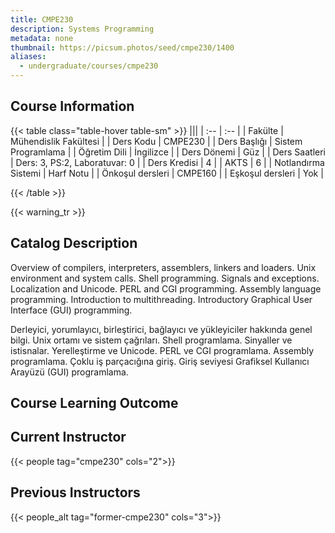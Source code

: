 ```yaml
---
title: CMPE230
description: Systems Programming
metadata: none
thumbnail: https://picsum.photos/seed/cmpe230/1400
aliases:
  - undergraduate/courses/cmpe230
---
```


## Course Information

<!-- prettier-ignore-start -->
{{< table class="table-hover table-sm" >}}
|||
| :-- | :-- |
| Fakülte | Mühendislik Fakültesi |
| Ders Kodu | CMPE230 |
| Ders Başlığı | Sistem Programlama |
| Öğretim Dili | İngilizce |
| Ders Dönemi | Güz |
| Ders Saatleri | Ders: 3, PS:2, Laboratuvar: 0 |
| Ders Kredisi | 4 |
| AKTS | 6 |
| Notlandırma Sistemi | Harf Notu |
| Önkoşul dersleri | CMPE160 |
| Eşkoşul dersleri | Yok |

{{< /table >}}
<!-- prettier-ignore-end -->

{{< warning_tr >}}
## Catalog Description

Overview of compilers, interpreters, assemblers, linkers and loaders. Unix environment and system calls. Shell programming. Signals and exceptions. Localization and Unicode. PERL and CGI programming. Assembly language programming. Introduction to multithreading. Introductory Graphical User Interface (GUI) programming.

Derleyici, yorumlayıcı, birleştirici, bağlayıcı ve yükleyiciler hakkında genel bilgi. Unix ortamı ve sistem çağrıları. Shell programlama. Sinyaller ve istisnalar. Yerelleştirme ve Unicode. PERL ve CGI programlama. Assembly programlama. Çoklu iş parçacığına giriş. Giriş seviyesi Grafiksel Kullanıcı Arayüzü (GUI) programlama.

## Course Learning Outcome

## Current Instructor

{{< people tag="cmpe230" cols="2">}}

## Previous Instructors

{{< people_alt tag="former-cmpe230" cols="3">}}
